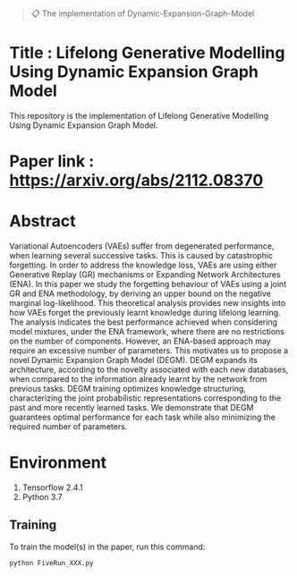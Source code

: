 >📋 The implementation of Dynamic-Expansion-Graph-Model

# Title : Lifelong Generative Modelling Using Dynamic Expansion Graph Model

This repository is the implementation of Lifelong Generative Modelling Using Dynamic Expansion Graph Model.

# Paper link : https://arxiv.org/abs/2112.08370

# Abstract

Variational Autoencoders (VAEs) suffer from degenerated performance, when learning several successive tasks. This is caused by catastrophic forgetting. In order to address the knowledge loss, VAEs are using either Generative Replay (GR) mechanisms or Expanding Network Architectures (ENA). In this paper we study the forgetting behaviour of VAEs using a joint GR and ENA methodology, by deriving an upper bound on the negative marginal log-likelihood. This theoretical analysis provides new insights into how VAEs forget the previously learnt knowledge during lifelong learning. The analysis indicates the best performance achieved when considering model mixtures, under the ENA framework, where there are no restrictions on the number of components. However, an ENA-based approach may require an excessive number of parameters. This motivates us to propose a novel Dynamic Expansion Graph Model (DEGM). DEGM expands its architecture, according to the novelty associated with each new databases, when compared to the information already learnt by the network from previous tasks. DEGM training optimizes knowledge structuring, characterizing the joint probabilistic representations corresponding to the past and more recently learned tasks. We demonstrate that DEGM guarantees optimal performance for each task while also minimizing the required number of parameters.


# Environment

1. Tensorflow 2.4.1
2. Python 3.7

## Training

To train the model(s) in the paper, run this command:

```train
python FiveRun_XXX.py
```






